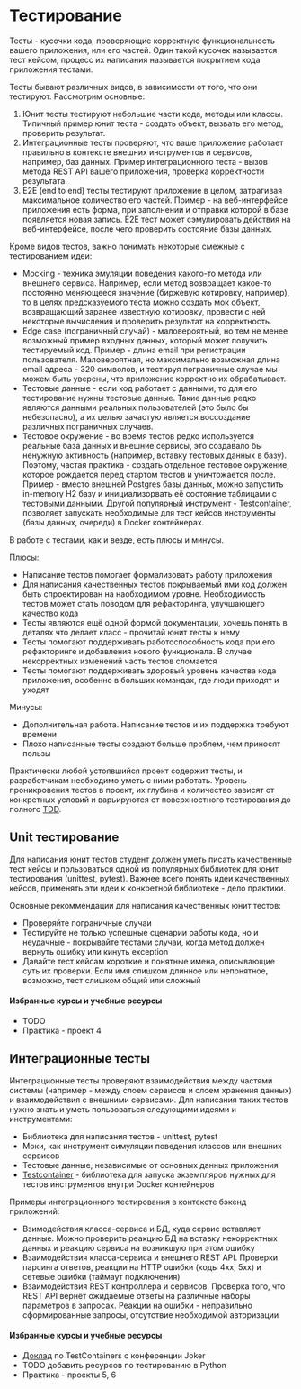 # Тестирование

Тесты - кусочки кода, проверяющие корректную функциональность вашего приложения, или его частей. Один такой кусочек называется тест кейсом, процесс их написания называется покрытием кода приложения тестами.

Тесты бывают различных видов, в зависимости от того, что они тестируют. Рассмотрим основные:
1. Юнит тесты тестируют небольшие части кода, методы или классы. Типичный пример юнит теста - создать объект, вызвать его метод, проверить результат.
2. Интеграционные тесты проверяют, что ваше приложение работает правильно в контексте внешних инструментов и сервисов, например, баз данных. Пример интеграционного теста - вызов метода REST API вашего приложения, проверка корректности результата.
3. E2E (end to end) тесты тестируют приложение в целом, затрагивая максимальное количество его частей. Пример - на веб-интерфейсе приложения есть форма, при заполнении и отправки которой в базе появляется новая запись. E2E тест может сэмулировать действия на веб-интерфейсе, после чего проверить состояние базы данных.

Кроме видов тестов, важно понимать некоторые смежные с тестированием идеи:
- Mocking - техника эмуляции поведения какого-то метода или внешнего сервиса. Например, если метод возвращает какое-то постоянно меняющееся значение (биржевую котировку, например), то в целях предсказуемого теста можно создать мок объект, возвращающий заранее известную котировку, провести с ней некоторые вычисления и проверить результат на корректность.
- Edge case (пограничный случай) - маловероятный, но тем не менее возможный пример входных данных, который может получить тестируемый код. Пример - длина email при регистрации пользователя. Маловероятная, но максимально возможная длина email адреса - 320 символов, и тестируя пограничные случае мы можем быть уверены, что приложение корректно их обрабатывает.
- Тестовые данные - если код работает с данными, то для его тестирование нужны тестовые данные. Такие данные редко являются данными реальных пользователей (это было бы небезопасно), а их целью зачастую является воссоздание различных пограничных случаев.
- Тестовое окружение - во время тестов редко используется реальные база данных и внешние сервисы, это создавало бы ненужную активность (например, вставку тестовых данных в базу). Поэтому, частая практика - создать отдельное тестовое окружение, которое рождается перед стартом тестов и уничтожается после. Пример - вместо внешней Postgres базы данных, можно запустить in-memory H2 базу и инициализорвать её состояние таблицами с тестовыми данными. Другой популярный инструмент - [Testcontainer](https://www.testcontainers.org/), позволяет запускать необходимые для тест кейсов инструменты (базы данных, очереди) в Docker контейнерах.

В работе с тестами, как и везде, есть плюсы и минусы.

Плюсы:
- Написание тестов помогает формализовать работу приложения
- Для написания качественных тестов покрываемый ими код должен быть спроектирован на наобходимом уровне. Необходимость тестов может стать поводом для рефакторинга, улучшающего качество кода
- Тесты являются ещё одной формой документации, хочешь понять в деталях что делает класс - прочитай юнит тесты к нему
- Тесты помогают поддерживать работоспособность кода при его рефакторинге и добавления нового функционала. В случае некорректных изменений часть тестов сломается
- Тесты помогают поддерживать здоровый уровень качества кода приложения, особенно в больших командах, где люди приходят и уходят

Минусы:
- Дополнительная работа. Написание тестов и их поддержка требуют времени
- Плохо написанные тесты создают больше проблем, чем приносят пользы

Практически любой устоявшийся проект содержит тесты, и разработчикам необходимо уметь с ними работать. Уровень проникровения тестов в проект, их глубина и количество зависят от конкретных условий и варьируются от поверхностного тестирования до полного [TDD](https://ru.wikipedia.org/wiki/%D0%A0%D0%B0%D0%B7%D1%80%D0%B0%D0%B1%D0%BE%D1%82%D0%BA%D0%B0_%D1%87%D0%B5%D1%80%D0%B5%D0%B7_%D1%82%D0%B5%D1%81%D1%82%D0%B8%D1%80%D0%BE%D0%B2%D0%B0%D0%BD%D0%B8%D0%B5).

## Unit тестирование

Для написания юнит тестов студент должен уметь писать качественные тест кейсы и пользоваться одной из популярных библиотек для юнит тестирования (unittest, pytest). Важнее всего понять идеи качественных кейсов, применять эти идеи к конкретной библиотеке - дело практики.

Основные рекоммендации для написания качественных юнит тестов:
- Проверяйте пограничные случаи
- Тестируйте не только успешные сценарии работы кода, но и неудачные - покрывайте тестами случаи, когда метод должен вернуть ошибку или кинуть exception
- Давайте тест кейсам короткие и понятные имена, описывающие суть их проверки. Если имя слишком длинное или непонятное, возможно, тест слишком общий или сложный

#### Избранные курсы и учебные ресурсы

- TODO
- Практика - проект 4

## Интеграционные тесты

Интеграционные тесты проверяют взаимодействия между частями системы (например - между слоем сервисов и слоем хранения данных) и взаимодействия с внешними сервисами. Для написания таких тестов нужно знать и уметь пользоваться следующими идеями и инструментами:
- Библиотека для написания тестов - unittest, pytest
- Моки, как инструмент симуляции поведения классов или внешних сервисов
- Тестовые данные, независимые от основных данных приложения
- [Testcontainer](https://www.testcontainers.org/) - библиотека для запуска экземпляров нужных для тестов инструментов внутри Docker контейнеров

Примеры интеграционного тестирования в контексте бэкенд приложений:
- Взимодействия класса-сервиса и БД, куда сервис вставляет данные. Можно проверить реакцию БД на вставку некорректных данных и реакцию сервиса на возникшую при этом ошибку
- Взаимодействия класса-сервиса и внешнего REST API. Проверки парсинга ответов, реакции на HTTP ошибки (коды 4xx, 5xx) и сетевые ошибки (таймаут подключения)
- Взаимодействия REST контроллера и сервисов. Проверка того, что REST API вернёт ожидаемые ответы на различные наборы параметров в запросах. Реакции на ошибки - неправильно сформированные запросы, отсутствие необходимой авторизации

#### Избранные курсы и учебные ресурсы

- [Доклад](https://www.youtube.com/watch?v=PEVVvZOt7bY) по TestContainers с конференции Joker
- TODO добавить ресурсов по тестированию в Python
- Практика - проекты 5, 6